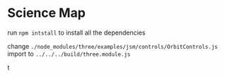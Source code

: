 # Science Map

run `npm intstall` to install all the dependencies

change `./node_modules/three/examples/jsm/controls/OrbitControls.js` import to `../../../build/three.module.js`

t 